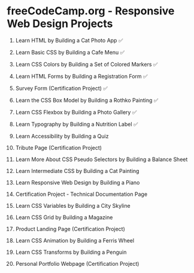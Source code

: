 # freeCodeCamp.org - Responsive Web Design Projects

1.  Learn HTML by Building a Cat Photo App ✅
2.  Learn Basic CSS by Building a Cafe Menu ✅
3.  Learn CSS Colors by Building a Set of Colored Markers ✅
4.  Learn HTML Forms by Building a Registration Form ✅
5.  Survey Form (Certification Project) ✅

6.  Learn the CSS Box Model by Building a Rothko Painting ✅
7.  Learn CSS Flexbox by Building a Photo Gallery ✅
8.  Learn Typography by Building a Nutrition Label ✅
9.  Learn Accessibility by Building a Quiz
10. Tribute Page (Certification Project)

11. Learn More About CSS Pseudo Selectors by Building a Balance Sheet
12. Learn Intermediate CSS by Building a Cat Painting
13. Learn Responsive Web Design by Building a Piano
14. Certification Project - Technical Documentation Page

15. Learn CSS Variables by Building a City Skyline
16. Learn CSS Grid by Building a Magazine
17. Product Landing Page (Certification Project)

18. Learn CSS Animation by Building a Ferris Wheel
19. Learn CSS Transforms by Building a Penguin
20. Personal Portfolio Webpage (Certification Project)
